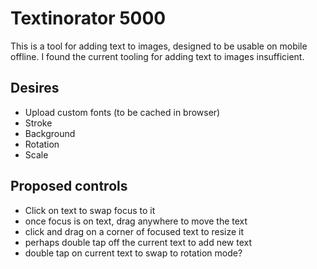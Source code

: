 # Textinorator 5000

This is a tool for adding text to images, designed to be usable on mobile offline. I found the current tooling for adding text to images insufficient.

## Desires

- Upload custom fonts (to be cached in browser)
- Stroke
- Background
- Rotation
- Scale

## Proposed controls

- Click on text to swap focus to it
- once focus is on text, drag anywhere to move the text
- click and drag on a corner of focused text to resize it
- perhaps double tap off the current text to add new text
- double tap on current text to swap to rotation mode?
